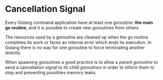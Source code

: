 # Cancellation Signal

Every Golang command application have at least one goroutine: **the main go routine**, and it is possible to create new goroutines from others.

The resources used by a goroutine are cleaned up when the go routine completes its work or faces an internal error which ends its execution.
In Golang there is no way for one goroutine to force terminating another directly.

When spawning goroutines a good practice is to allow a *parent goroutine* to send a cancellation signal to its *child goroutines* in order to inform them to stop and preventing possibles memory leaks.
